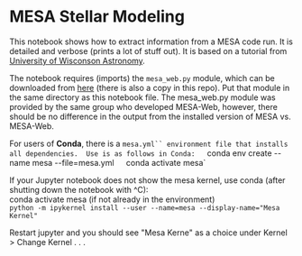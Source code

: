 # MESA Stellar Modeling
This notebook shows how to extract information from a MESA code run.  It is detailed and verbose (prints a lot of stuff out).  It is based on a tutorial from [University of Wisconson Astronomy](http://user.astro.wisc.edu/~townsend/resource/teaching/astro-310-F19/python-lab/python-mesa-web.html).   

The notebook requires (imports) the `mesa_web.py` module, which can be downloaded from [here](http://user.astro.wisc.edu/~townsend/resource/teaching/astro-310-F19/python-lab/mesa_web.py) (there is also a copy in this repo).  Put that module in the same directory as this notebook file. The mesa_web.py module was provided by the same group who developed MESA-Web, however, there should be no difference in the output from the installed version of MESA vs. MESA-Web.

For users of **Conda**, there is a `mesa.yml`` environment file that installs all dependencies.  Use is as follows in Conda:  
`conda env create --name mesa --file=mesa.yml`  
`conda activate mesa`  

If your Jupyter notebook does not show the mesa kernel, use conda (after shutting down the notebook with ^C):  
conda activate mesa (if not already in the environment)  
`python -m ipykernel install --user --name=mesa --display-name="Mesa Kernel"`  

Restart jupyter and you should see "Mesa Kerne" as a choice under Kernel > Change Kernel . . .   
